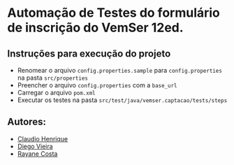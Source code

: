 # Automação de Testes do formulário de inscrição do VemSer 12ed.

## Instruções para execução do projeto

* Renomear o arquivo `config.properties.sample` para `config.properties` na pasta `src/properties`
* Preencher o arquivo `config.properties` com a `base_url`
* Carregar o arquivo `pom.xml`
* Executar os testes na pasta `src/test/java/vemser.captacao/tests/steps`

## Autores:
* [Claudio Henrique](https://github.com/cHenrique0)
* [Diego Vieira](https://github.com/dhermys)
* [Rayane Costa](https://github.com/rayane-costa09)
